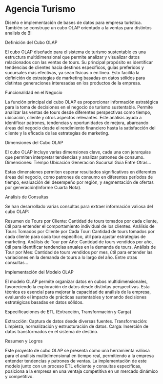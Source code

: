# Agencia Turismo
Diseño e implementación de bases de datos para empresa turística. También se construye un cubo OLAP orientado a la ventas para distintos analisis de BI

Definición del Cubo OLAP

El cubo OLAP diseñado para el sistema de turismo sustentable es una estructura multidimensional que permite analizar y visualizar datos relacionados con las ventas de tours. Su principal propósito es identificar tendencias de clientes hacia destinos específicos, guías preferidos y sucursales más efectivas, ya sean físicas o en línea. Esto facilita la definición de estrategias de marketing basadas en datos sólidos para distintas generaciones interesadas en los productos de la empresa​​.

Funcionalidad en el Negocio

La función principal del cubo OLAP es proporcionar información estratégica para la toma de decisiones en el negocio de turismo sustentable. Permite analizar las ventas de tours desde diferentes perspectivas como tiempo, ubicación, cliente y otros aspectos relevantes. Este análisis ayuda a identificar patrones, tendencias y oportunidades de mejora, abarcando áreas del negocio desde el rendimiento financiero hasta la satisfacción del cliente y la eficacia de las estrategias de marketing​​.

Dimensiones del Cubo OLAP

El cubo OLAP incluye varias dimensiones clave, cada una con jerarquías que permiten interpretar tendencias y analizar patrones de consumo.
Dimensiones:
  Tiempo
  Ubicación
  Generación
  Sucursal
  Guia
  Entre Otras...

Estas dimensiones permiten esperar resultados significativos en diferentes áreas del negocio, como patrones de consumo en diferentes períodos de tiempo, evaluación del desempeño por región, y segmentación de ofertas por generación​(Informe Cuarta Nota)​.

Análisis de Consultas

Se han desarrollado varias consultas para extraer información valiosa del cubo OLAP:

Resumen de Tours por Cliente: Cantidad de tours tomados por cada cliente, útil para entender el comportamiento individual de los clientes.
Análisis de Tours Tomados por Cliente por Cada Tour: Cantidad de tours tomados por cada cliente para cada tour específico, útil para ajustar estrategias de marketing​.
Análisis de Tour por Año: Cantidad de tours vendidos por año, útil para identificar tendencias anuales en la demanda de tours​​.
Análisis de Tour por Mes: Cantidad de tours vendidos por mes, útil para entender las variaciones en la demanda de tours a lo largo del año​.
Entre otras consultas...

Implementación del Modelo OLAP

El modelo OLAP permite organizar datos en cubos multidimensionales, favoreciendo la exploración de datos desde distintas perspectivas. Esta técnica es esencial para mejorar la capacidad de análisis de la empresa, evaluando el impacto de prácticas sustentables y tomando decisiones estratégicas basadas en datos sólidos​.

Especificaciones de ETL (Extracción, Transformación y Carga)

Extracción: Captura de datos desde diversas fuentes.
Transformación: Limpieza, normalización y estructuración de datos.
Carga: Inserción de datos transformados en el sistema de destino​.

Resumen y Logros

Este proyecto de cubo OLAP se presenta como una herramienta valiosa para el análisis multidimensional en tiempo real, permitiendo a la empresa entender tendencias y patrones de ventas. La implementación de este modelo junto con un proceso ETL eficiente y consultas específicas, posiciona a la empresa en una ventaja competitiva en un mercado dinámico y competitivo​.






